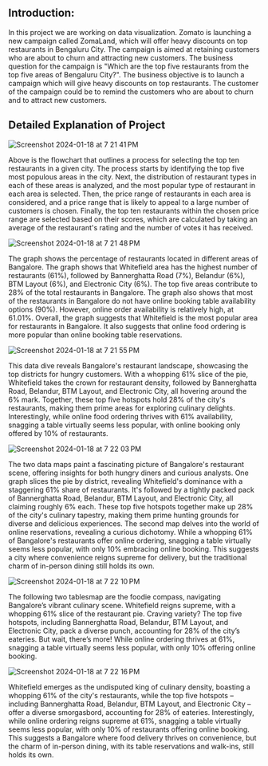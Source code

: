 <h2>Introduction:</h2>
<p>In this project we are working on data visualization. Zomato is launching a new campaign called ZomaLand, which will offer heavy discounts on top restaurants in Bengaluru City. The campaign is aimed at retaining customers who are about to churn and attracting new customers. The business question for the campaign is "Which are the top five restaurants from the top five areas of Bengaluru City?". The business objective is to launch a campaign which will give heavy discounts on top restaurants. The customer of the campaign could be to remind the customers who are about to churn and to attract new customers.</p>

<h2>Detailed Explanation of Project</h2>

![Screenshot 2024-01-18 at 7 21 41 PM](https://github.com/sadhale-shreyas/zomaland_by_zomato/assets/143985440/ae591fc2-0314-4718-ad9a-060087edd380)

<p>Above is the flowchart that outlines a process for selecting the top ten restaurants in a given city. The process starts by identifying the top five most populous areas in the city. Next, the distribution of restaurant types in each of these areas is analyzed, and the most popular type of restaurant in each area is selected. Then, the price range of restaurants in each area is considered, and a price range that is likely to appeal to a large number of customers is chosen. Finally, the top ten restaurants within the chosen price range are selected based on their scores, which are calculated by taking an average of the restaurant's rating and the number of votes it has received.</p>

![Screenshot 2024-01-18 at 7 21 48 PM](https://github.com/sadhale-shreyas/zomaland_by_zomato/assets/143985440/20e93709-f23b-4511-9b91-f397792bc939)

<p>The graph shows the percentage of restaurants located in different areas of Bangalore. The graph shows that Whitefield area has the highest number of restaurants (61%), followed by Bannerghatta Road (7%), Belandur (6%), BTM Layout (6%), and Electronic City (6%). The top five areas contribute to 28% of the total restaurants in Bangalore. The graph also shows that most of the restaurants in Bangalore do not have online booking table availability options (90%). However, online order availability is relatively high, at 61.01%. Overall, the graph suggests that Whitefield is the most popular area for restaurants in Bangalore. It also suggests that online food ordering is more popular than online booking table reservations.</p>

![Screenshot 2024-01-18 at 7 21 55 PM](https://github.com/sadhale-shreyas/zomaland_by_zomato/assets/143985440/867de1cf-3ac3-425f-b818-4006d92d8dce)

<p>This data dive reveals Bangalore's restaurant landscape, showcasing the top districts for hungry customers. With a whopping 61% slice of the pie, Whitefield takes the crown for restaurant density, followed by Bannerghatta Road, Belandur, BTM Layout, and Electronic City, all hovering around the 6% mark. Together, these top five hotspots hold 28% of the city's restaurants, making them prime areas for exploring culinary delights. Interestingly, while online food ordering thrives with 61% availability, snagging a table virtually seems less popular, with online booking only offered by 10% of restaurants.</p>

![Screenshot 2024-01-18 at 7 22 03 PM](https://github.com/sadhale-shreyas/zomaland_by_zomato/assets/143985440/23f2aa56-5f1f-4ffe-b57a-5f269e61b314)

<p>The two data maps paint a fascinating picture of Bangalore's restaurant scene, offering insights for both hungry diners and curious analysts. One graph slices the pie by district, revealing Whitefield's dominance with a staggering 61% share of restaurants. It's followed by a tightly packed pack of Bannerghatta Road, Belandur, BTM Layout, and Electronic City, all claiming roughly 6% each. These top five hotspots together make up 28% of the city's culinary tapestry, making them prime hunting grounds for diverse and delicious experiences. The second map delves into the world of online reservations, revealing a curious dichotomy. While a whopping 61% of Bangalore's restaurants offer online ordering, snagging a table virtually seems less popular, with only 10% embracing online booking. This suggests a city where convenience reigns supreme for delivery, but the traditional charm of in-person dining still holds its own.</p>

![Screenshot 2024-01-18 at 7 22 10 PM](https://github.com/sadhale-shreyas/zomaland_by_zomato/assets/143985440/a4795919-6c23-4924-b93b-273c791ee125)

<p>The following two tablesmap are the foodie compass, navigating Bangalore’s vibrant culinary scene. Whitefield reigns supreme, with a whopping 61% slice of the restaurant pie. Craving variety? The top five hotspots, including Bannerghatta Road, Belandur, BTM Layout, and Electronic City, pack a diverse punch, accounting for 28% of the city’s eateries. But wait, there’s more! While online ordering thrives at 61%, snagging a table virtually seems less popular, with only 10% offering online booking.</p>

![Screenshot 2024-01-18 at 7 22 16 PM](https://github.com/sadhale-shreyas/zomaland_by_zomato/assets/143985440/eae71bf9-f1d0-409e-9aa4-b8918b05546d)

<p>Whitefield emerges as the undisputed king of culinary density, boasting a whopping 61% of the city's restaurants, while the top five hotspots – including Bannerghatta Road, Belandur, BTM Layout, and Electronic City – offer a diverse smorgasbord, accounting for 28% of eateries. Interestingly, while online ordering reigns supreme at 61%, snagging a table virtually seems less popular, with only 10% of restaurants offering online booking. This suggests a Bangalore where food delivery thrives on convenience, but the charm of in-person dining, with its table reservations and walk-ins, still holds its own.</p>
